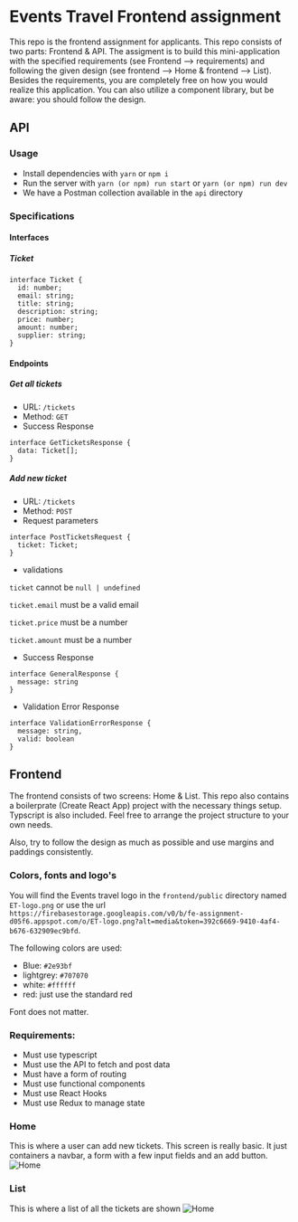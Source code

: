 # Events Travel Frontend assignment

This repo is the frontend assignment for applicants. This repo consists of two parts: Frontend & API. The assigment is to build this mini-application with the specified requirements (see Frontend --> requirements) and following the given design (see frontend --> Home & frontend --> List). Besides the requirements, you are completely free on how you would realize this application. You can also utilize a component library, but be aware: you should follow the design.

## API

### Usage

- Install dependencies with `yarn` or `npm i`
- Run the server with `yarn (or npm) run start` or `yarn (or npm) run dev`
- We have a Postman collection available in the `api` directory

### Specifications

#### Interfaces

##### Ticket

```
interface Ticket {
  id: number;
  email: string;
  title: string;
  description: string;
  price: number;
  amount: number;
  supplier: string;
}
```

#### Endpoints

##### Get all tickets

- URL:
  `/tickets`
- Method:
  `GET`
- Success Response

```
interface GetTicketsResponse {
  data: Ticket[];
}
```

##### Add new ticket

- URL:
  `/tickets`
- Method:
  `POST`
- Request parameters

```
interface PostTicketsRequest {
  ticket: Ticket;
}
```

- validations

`ticket` cannot be `null | undefined`

`ticket.email` must be a valid email

`ticket.price` must be a number

`ticket.amount` must be a number

- Success Response

```
interface GeneralResponse {
  message: string
}
```

- Validation Error Response

```
interface ValidationErrorResponse {
  message: string,
  valid: boolean
}
```

## Frontend

The frontend consists of two screens: Home & List. This repo also contains a boilerprate (Create React App) project with the necessary things setup. Typscript is also included. Feel free to arrange the project structure to your own needs.

Also, try to follow the design as much as possible and use margins and paddings consistently.

### Colors, fonts and logo's

You will find the Events travel logo in the `frontend/public` directory named `ET-logo.png` or use the url `https://firebasestorage.googleapis.com/v0/b/fe-assignment-d05f6.appspot.com/o/ET-logo.png?alt=media&token=392c6669-9410-4af4-b676-632909ec9bfd`.

The following colors are used:

- Blue: `#2e93bf`
- lightgrey: `#707070`
- white: `#ffffff`
- red: just use the standard red

Font does not matter.

### Requirements:

- Must use typescript
- Must use the API to fetch and post data
- Must have a form of routing
- Must use functional components
- Must use React Hooks
- Must use Redux to manage state

### Home

This is where a user can add new tickets. This screen is really basic. It just containers a navbar, a form with a few input fields and an add button.
![Home](https://firebasestorage.googleapis.com/v0/b/fe-assignment-d05f6.appspot.com/o/ticket-form.png?alt=media&token=3657cf34-7bf9-4d58-a74e-a85796ddaf57)

### List

This is where a list of all the tickets are shown
![Home](https://firebasestorage.googleapis.com/v0/b/fe-assignment-d05f6.appspot.com/o/ticket-list.png?alt=media&token=976758f0-c167-4d95-8215-2e64498a28bc)
